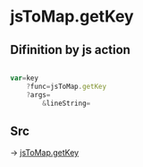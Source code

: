 # jsToMap.getKey

## Difinition by js action

```js.js

var=key
	?func=jsToMap.getKey
	?args=
		&lineString=
```

## Src

-> [jsToMap.getKey](https://github.com/puutaro/CommandClick/blob/master/app/src/main/java/com/puutaro/commandclick/fragment_lib/terminal_fragment/js_interface/text/JsToMap.kt#L29)



